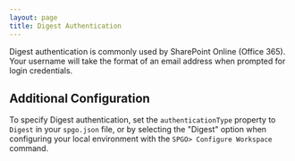```yaml
---
layout: page
title: Digest Authentication
---
```


Digest authentication is commonly used by SharePoint Online (Office 365). Your username will take the format of an email address when prompted for login credentials.

## Additional Configuration
To specify Digest authentication, set the `authenticationType` property to `Digest` in your `spgo.json` file, or by selecting the "Digest" option when configuring your local environment with the `SPGO> Configure Workspace` command.

